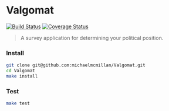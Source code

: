 # Valgomat 
[![Build Status](https://travis-ci.org/michaelmcmillan/Valgomat.svg)](https://travis-ci.org/michaelmcmillan/Valgomat)
[![Coverage Status](https://coveralls.io/repos/michaelmcmillan/Valgomat/badge.svg?branch=master&service=github)](https://coveralls.io/github/michaelmcmillan/Valgomat?branch=master)

> A survey application for determining your political position.

### Install
````bash
git clone git@github.com:michaelmcmillan/Valgomat.git
cd Valgomat
make install
````

### Test
````bash
make test
````
